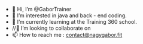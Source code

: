 - 👋 Hi, I’m @GaborTrainer
- 👀 I’m interested in java and back - end coding.
- 🌱 I’m currently learning at the Training 360 school.
- //💞️ I’m looking to collaborate on
- 📫 How to reach me : contact@nagygabor.fit

<!---
GaborTrainer/GaborTrainer is a ✨ special ✨ repository because its `README.md` (this file) appears on your GitHub profile.
You can click the Preview link to take a look at your changes.
--->
